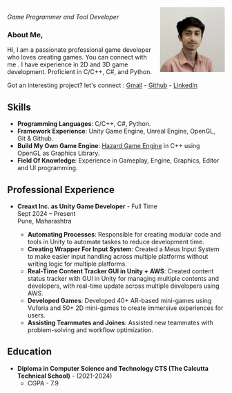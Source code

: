 <style>
.float-right {
  float: right;
  width: 150px;
  margin-left: 15px;
  margin-bottom: 10px;
}
</style>

<img src="assets\images\profile_image.jpeg" alt="Profile Image" class="float-right">

*Game Programmer and Tool Developer*

### About Me,

Hi, I am a passionate professional game developer who loves creating games. You can connect with me . I have experience in 2D and 3D game development. Proficient in C/C++, C#, and Python.

Got an interesting project? let's connect : [Gmail](mailto:gamedev.abhijit@gmail.com) - [Github](https://github.com/gamdevAbhi) - [LinkedIn](https://linkedin.com/in/abhijit-biswas-dev)

## Skills

- **Programming Languages**: C/C++, C#, Python.
- **Framework Experience**: Unity Game Engine, Unreal Engine, OpenGL, Git & Github.
- **Build My Own Game Engine**: [Hazard Game Engine](https://github.com/gamdevAbhi/Hazard-Game-Engine) in C++ using OpenGL as Graphics Library.
- **Field Of Knowledge**: Experience in Gameplay, Engine, Graphics, Editor and UI programming.

## Professional Experience

- **Creaxt Inc. as Unity Game Developer** - Full Time  
  Sept 2024 – Present  
  Pune, Maharashtra

  - **Automating Processes**: Responsible for creating modular code and tools in Unity to automate taskes to reduce development time.
  - **Creating Wrapper For Input System**: Created a Meus Input System to make easier input handling across multiple platforms without writing logic for multiple platforms.
  - **Real-Time Content Tracker GUI in Unity + AWS**: Created content status tracker with GUI in Unity for managing multiple contents and developers, with real-time update across multiple developers using AWS.
  - **Developed Games**: Developed 40+ AR-based mini-games using Vuforia and 50+ 2D mini-games to create immersive experiences for users.
  - **Assisting Teammates and Joines**: Assisted new teammates with problem-solving and workflow optimization. 

## Education

- **Diploma in Computer Science and Technology CTS (The Calcutta Technical School)** - (2021-2024)
  - CGPA - 7.9